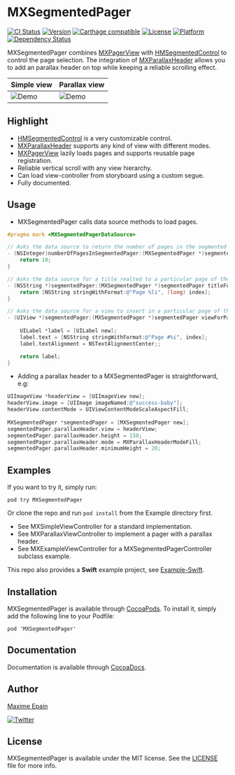 # MXSegmentedPager

[![CI Status](http://img.shields.io/travis/maxep/MXSegmentedPager.svg?style=flat)](https://travis-ci.org/maxep/MXSegmentedPager)
[![Version](https://img.shields.io/cocoapods/v/MXSegmentedPager.svg?style=flat)](http://cocoadocs.org/docsets/MXSegmentedPager)
[![Carthage compatible](https://img.shields.io/badge/Carthage-compatible-4BC51D.svg?style=flat)](https://github.com/Carthage/Carthage)
[![License](https://img.shields.io/cocoapods/l/MXSegmentedPager.svg?style=flat)](http://cocoadocs.org/docsets/MXSegmentedPager)
[![Platform](https://img.shields.io/cocoapods/p/MXSegmentedPager.svg?style=flat)](http://cocoadocs.org/docsets/MXSegmentedPager)
[![Dependency Status](https://www.versioneye.com/objective-c/mxsegmentedpager/1.0/badge.svg)](https://www.versioneye.com/objective-c/mxsegmentedpager)

MXSegmentedPager combines [MXPagerView](https://github.com/maxep/MXPagerView) with [HMSegmentedControl](https://github.com/HeshamMegid/HMSegmentedControl) to control the page selection. The integration of [MXParallaxHeader](https://github.com/maxep/MXParallaxHeader) allows you to add an parallax header on top while keeping a reliable scrolling effect.


|           Simple view         |           Parallax view         |
|-------------------------------|---------------------------------|
|![Demo](Example-objc/SimpleView.gif)|![Demo](Example-objc/ParallaxView.gif)|

## Highlight
+ [HMSegmentedControl](https://github.com/HeshamMegid/HMSegmentedControl) is a very customizable control.
+ [MXParallaxHeader](https://github.com/maxep/MXParallaxHeader) supports any kind of view with different modes.
+ [MXPagerView](https://github.com/maxep/MXPagerView) lazily loads pages and supports reusable page registration.
+ Reliable vertical scroll with any view hierarchy.
+ Can load view-controller from storyboard using a custom segue.
+ Fully documented.

## Usage

+ MXSegmentedPager calls data source methods to load pages. 

```objective-c
#pragma mark <MXSegmentedPagerDataSource>

// Asks the data source to return the number of pages in the segmented pager.
- (NSInteger)numberOfPagesInSegmentedPager:(MXSegmentedPager *)segmentedPager {
    return 10;
}

// Asks the data source for a title realted to a particular page of the segmented pager.
- (NSString *)segmentedPager:(MXSegmentedPager *)segmentedPager titleForSectionAtIndex:(NSInteger)index {
    return [NSString stringWithFormat:@"Page %li", (long) index];
}

// Asks the data source for a view to insert in a particular page of the pager.
- (UIView *)segmentedPager:(MXSegmentedPager *)segmentedPager viewForPageAtIndex:(NSInteger)index {
    
    UILabel *label = [UILabel new];
    label.text = [NSString stringWithFormat:@"Page #%i", index];
    label.textAlignment = NSTextAlignmentCenter;;

    return label;
}
```

+ Adding a parallax header to a MXSegmentedPager is straightforward, e.g:

```objective-c
UIImageView *headerView = [UIImageView new];
headerView.image = [UIImage imageNamed:@"success-baby"];
headerView.contentMode = UIViewContentModeScaleAspectFill;
   
MXSegmentedPager *segmentedPager = [MXSegmentedPager new]; 
segmentedPager.parallaxHeader.view = headerView;
segmentedPager.parallaxHeader.height = 150;
segmentedPager.parallaxHeader.mode = MXParallaxHeaderModeFill;
segmentedPager.parallaxHeader.minimumHeight = 20;
```

## Examples

If you want to try it, simply run:
```
pod try MXSegmentedPager
```
Or clone the repo and run `pod install` from the Example directory first. 

+ See MXSimpleViewController for a standard implementation.
+ See MXParallaxViewController to implement a pager with a parallax header.
+ See MXExampleViewController for a MXSegmentedPagerController subclass example.

This repo also provides a **Swift** example project, see [Example-Swift](Example-Swift).

## Installation

MXSegmentedPager is available through [CocoaPods](https://cocoapods.org/pods/MXSegmentedPager). To install
it, simply add the following line to your Podfile:

```
pod 'MXSegmentedPager'
```

## Documentation

Documentation is available through [CocoaDocs](http://cocoadocs.org/docsets/MXSegmentedPager/).
                                               
## Author

[Maxime Epain](http://maxep.github.io)

[![Twitter](https://img.shields.io/badge/twitter-%40MaximeEpain-blue.svg?style=flat)](https://twitter.com/MaximeEpain)
                                               
## License
                                               
MXSegmentedPager is available under the MIT license. See the [LICENSE](LICENSE) file for more info.
